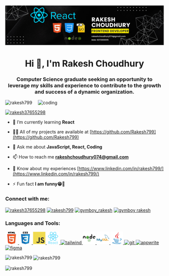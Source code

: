 ![logo](https://github.com/Rakesh799/Rakesh799/blob/main/Screenshot%202024-11-16%20113856.png)

<h1 align="center">Hi 👋, I'm Rakesh Choudhury</h1>
<h3 align="center">Computer Science graduate seeking an opportunity to leverage my skills and experience to contribute to the growth and success of a dynamic organization.</h3>

<img align="right" alt="coding" width="400" src="https://camo.githubusercontent.com/2366b34bb903c09617990fb5fff4622f3e941349e846ddb7e73df872a9d21233/68747470733a2f2f63646e2e6472696262626c652e636f6d2f75736572732f3733303730332f73637265656e73686f74732f363538313234332f6176656e746f2e676966">
<p align="left"> <img src="https://komarev.com/ghpvc/?username=rakesh799&label=Profile%20views&color=0e75b6&style=flat" alt="rakesh799" /> </p>

<p align="left"> <a href="https://twitter.com/rakesh37655298" target="blank"><img src="https://img.shields.io/twitter/follow/rakesh37655298?logo=twitter&style=for-the-badge" alt="rakesh37655298" /></a> </p>

- 🌱 I’m currently learning **React**

- 👨‍💻 All of my projects are available at [https://github.com/Rakesh799](https://github.com/Rakesh799)

- 💬 Ask me about **JavaScript, React, Coding**

- 📫 How to reach me **rakeshchoudhury074@gmail.com**

- 📄 Know about my experiences [https://www.linkedin.com/in/rakesh799/](https://www.linkedin.com/in/rakesh799/)

- ⚡ Fun fact **I am funny😁🤣**

<h3 align="left">Connect with me:</h3>
<p align="left">
<a href="https://twitter.com/rakesh37655298" target="blank"><img align="center" src="https://raw.githubusercontent.com/rahuldkjain/github-profile-readme-generator/master/src/images/icons/Social/twitter.svg" alt="rakesh37655298" height="30" width="40" /></a>
<a href="https://linkedin.com/in/rakesh799" target="blank"><img align="center" src="https://raw.githubusercontent.com/rahuldkjain/github-profile-readme-generator/master/src/images/icons/Social/linked-in-alt.svg" alt="rakesh799" height="30" width="40" /></a>
<a href="https://instagram.com/gymboy_rakesh" target="blank"><img align="center" src="https://raw.githubusercontent.com/rahuldkjain/github-profile-readme-generator/master/src/images/icons/Social/instagram.svg" alt="gymboy_rakesh" height="30" width="40" /></a>
<a href="https://www.youtube.com/c/gymboy rakesh" target="blank"><img align="center" src="https://raw.githubusercontent.com/rahuldkjain/github-profile-readme-generator/master/src/images/icons/Social/youtube.svg" alt="gymboy rakesh" height="30" width="40" /></a>
</p>

<h3 align="left">Languages and Tools:</h3>
<p align="left">
  <a href="https://www.w3.org/html/" target="_blank" rel="noreferrer"> <img src="https://raw.githubusercontent.com/devicons/devicon/master/icons/html5/html5-original-wordmark.svg" alt="html5" width="40" height="40"/> </a>
  <a href="https://www.w3schools.com/css/" target="_blank" rel="noreferrer"> <img src="https://raw.githubusercontent.com/devicons/devicon/master/icons/css3/css3-original-wordmark.svg" alt="css3" width="40" height="40"/> </a>
  <a href="https://developer.mozilla.org/en-US/docs/Web/JavaScript" target="_blank" rel="noreferrer"> <img src="https://raw.githubusercontent.com/devicons/devicon/master/icons/javascript/javascript-original.svg" alt="javascript" width="40" height="40"/> </a>
  <a href="https://reactjs.org/" target="_blank" rel="noreferrer"> <img src="https://raw.githubusercontent.com/devicons/devicon/master/icons/react/react-original-wordmark.svg" alt="react" width="40" height="40"/> </a> 
  <a href="https://tailwindcss.com/" target="_blank" rel="noreferrer"> <img src="https://www.vectorlogo.zone/logos/tailwindcss/tailwindcss-icon.svg" alt="tailwind" width="40" height="40"/> </a> 
  <a href="https://nodejs.org" target="_blank" rel="noreferrer"> <img src="https://raw.githubusercontent.com/devicons/devicon/master/icons/nodejs/nodejs-original-wordmark.svg" alt="nodejs" width="40" height="40"/> </a>
  <a href="https://www.mysql.com/" target="_blank" rel="noreferrer"> <img src="https://raw.githubusercontent.com/devicons/devicon/master/icons/mysql/mysql-original-wordmark.svg" alt="mysql" width="40" height="40"/> </a>
  <a href="https://www.java.com" target="_blank" rel="noreferrer"> <img src="https://raw.githubusercontent.com/devicons/devicon/master/icons/java/java-original.svg" alt="java" width="40" height="40"/> </a> 
  <a href="https://git-scm.com/" target="_blank" rel="noreferrer"> <img src="https://www.vectorlogo.zone/logos/git-scm/git-scm-icon.svg" alt="git" width="40" height="40"/> </a>
  <a href="https://appwrite.io" target="_blank" rel="noreferrer"> <img src="https://www.vectorlogo.zone/logos/appwriteio/appwriteio-icon.svg" alt="appwrite" width="40" height="40"/> </a>
  <a href="https://www.figma.com/" target="_blank" rel="noreferrer"> <img src="https://www.vectorlogo.zone/logos/figma/figma-icon.svg" alt="figma" width="40" height="40"/> </a>
  
</p>

<p><img align="left" src="https://github-readme-stats.vercel.app/api/top-langs?username=rakesh799&show_icons=true&locale=en&layout=compact" alt="rakesh799" /></p>

<p>&nbsp;<img align="center" src="https://github-readme-stats.vercel.app/api?username=rakesh799&show_icons=true&locale=en" alt="rakesh799" /></p>

<p><img align="center" src="https://github-readme-streak-stats.herokuapp.com/?user=rakesh799&" alt="rakesh799" /></p>
